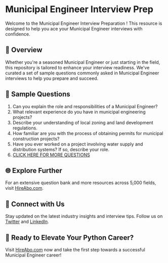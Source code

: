 # Municipal Engineer Interview Prep

Welcome to the Municipal Engineer Interview Preparation ! This resource is designed to help you ace your Municipal Engineer interviews with confidence.

## 🚀 Overview

Whether you're a seasoned Municipal Engineer or just starting in the field, this repository is tailored to enhance your interview readiness. We've curated a set of sample questions commonly asked in Municipal Engineer interviews to help you prepare and succeed.

## 📝 Sample Questions

1. Can you explain the role and responsibilities of a Municipal Engineer?
2. What relevant experience do you have in municipal engineering projects?
3. Describe your understanding of local zoning and land development regulations.
4. How familiar are you with the process of obtaining permits for municipal construction projects?
5. Have you ever worked on a project involving water supply and distribution systems? If so, describe your role.
6. [CLICK HERE FOR MORE QUESTIONS](https://hireabo.com/job/3_0_14/Municipal%20Engineer)

## 🌐 Explore Further

For an extensive question bank and more resources across 5,000 fields, visit [HireAbo.com](https://www.hireabo.com).

## 📱 Connect with Us

Stay updated on the latest industry insights and interview tips. Follow us on [Twitter](https://twitter.com/hireabo) and [LinkedIn](https://www.linkedin.com/in/hire-abo-3609972a8/).

## 🚀 Ready to Elevate Your Python Career?

Visit [HireAbo.com](https://www.hireabo.com) now and take the first step towards a successful Municipal Engineer career!